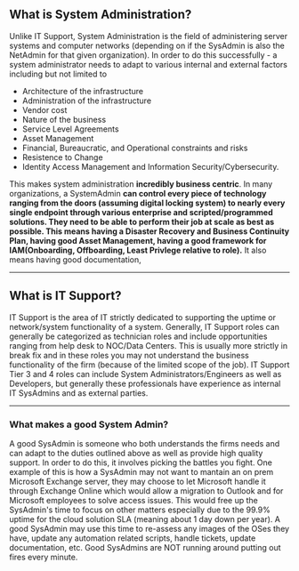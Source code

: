 ## What is System Administration?

Unlike IT Support, System Administration is the field of administering server systems and computer networks (depending on if the SysAdmin is also the NetAdmin for that given organization). In order to do this successfully - a system administrator needs to adapt to various internal and external factors including but not limited to
* Architecture of the infrastructure
* Administration of the infrastructure 
* Vendor cost
* Nature of the business 
* Service Level Agreements 
* Asset Management
* Financial, Bureaucratic, and Operational constraints and risks
* Resistence to Change 
* Identity Access Management and Information Security/Cybersecurity.

This makes system administration **incredibly business centric**. In many organizations, a SystemAdmin **can control every piece of technology ranging from the doors (assuming digital locking system) to nearly every single endpoint through various enterprise and scripted/programmed solutions. They need to be able to perform their job at scale as best as possible. This means having a Disaster Recovery and Business Continuity Plan, having good Asset Management, having a good framework for IAM(Onboarding, Offboarding, Least Privlege relative to role).** It also means having good documentation, 

---
## What is IT Support?

IT Support is the area of IT strictly dedicated to supporting the uptime or network/system functionality of a system. Generally, IT Support roles can generally be categorized as technician roles and include opportunities ranging from help desk to NOC/Data Centers. This is usually more strictly in break fix and in these roles you may not understand the business functionality of the firm (because of the limited scope of the job). IT Support Tier 3 and 4 roles can include System Administrators/Engineers as well as Developers, but generally these professionals have experience as internal IT SysAdmins and as external parties.  

---
### What makes a good System Admin?

A good SysAdmin is someone who both understands the firms needs and can adapt to the duties outlined above as well as provide high quality support. In order to do this, it involves picking the battles you fight. One example of this is how a SysAdmin may not want to mantain an on prem Microsoft Exchange server, they may choose to let Microsoft handle it through Exchange Online which would allow a migration to Outlook and for Microsoft employees to solve access issues. This would free up the SysAdmin's time to focus on other matters especially due to the 99.9%  uptime for the cloud solution SLA  (meaning about 1 day down per year). A good SysAdmin may use this time to re-assess any images of the OSes they have, update any automation related scripts, handle tickets, update documentation, etc. Good SysAdmins are NOT running around putting out fires every minute.

